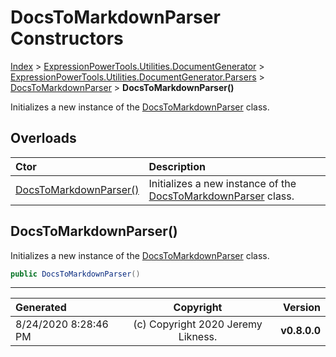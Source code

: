 ﻿# DocsToMarkdownParser Constructors

[Index](../index.md) > [ExpressionPowerTools.Utilities.DocumentGenerator](ExpressionPowerTools.Utilities.DocumentGenerator.a.md) > [ExpressionPowerTools.Utilities.DocumentGenerator.Parsers](ExpressionPowerTools.Utilities.DocumentGenerator.Parsers.n.md) > [DocsToMarkdownParser](ExpressionPowerTools.Utilities.DocumentGenerator.Parsers.DocsToMarkdownParser.cs.md) > **DocsToMarkdownParser()**

Initializes a new instance of the [DocsToMarkdownParser](ExpressionPowerTools.Utilities.DocumentGenerator.Parsers.DocsToMarkdownParser.cs.md) class.

## Overloads

| Ctor | Description |
| :-- | :-- |
| [DocsToMarkdownParser()](#docstomarkdownparser) | Initializes a new instance of the [DocsToMarkdownParser](ExpressionPowerTools.Utilities.DocumentGenerator.Parsers.DocsToMarkdownParser.cs.md) class. |

## DocsToMarkdownParser()

Initializes a new instance of the [DocsToMarkdownParser](ExpressionPowerTools.Utilities.DocumentGenerator.Parsers.DocsToMarkdownParser.cs.md) class.

```csharp
public DocsToMarkdownParser()
```



---

| Generated | Copyright | Version |
| :-- | :-: | --: |
| 8/24/2020 8:28:46 PM | (c) Copyright 2020 Jeremy Likness. | **v0.8.0.0** |
